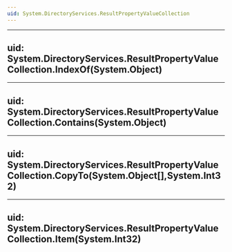 ```yaml
---
uid: System.DirectoryServices.ResultPropertyValueCollection
---
```


---
uid: System.DirectoryServices.ResultPropertyValueCollection.IndexOf(System.Object)
---

---
uid: System.DirectoryServices.ResultPropertyValueCollection.Contains(System.Object)
---

---
uid: System.DirectoryServices.ResultPropertyValueCollection.CopyTo(System.Object[],System.Int32)
---

---
uid: System.DirectoryServices.ResultPropertyValueCollection.Item(System.Int32)
---
